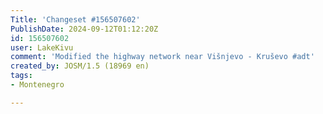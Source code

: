 ```yaml
---
Title: 'Changeset #156507602'
PublishDate: 2024-09-12T01:12:20Z
id: 156507602
user: LakeKivu
comment: 'Modified the highway network near Višnjevo - Kruševo #adt'
created_by: JOSM/1.5 (18969 en)
tags:
- Montenegro

---
```

